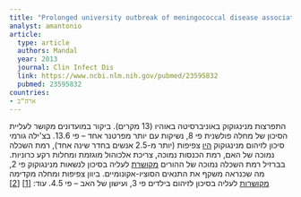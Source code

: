 ```yaml
---
title: "Prolonged university outbreak of meningococcal disease associated with a serogroup B strain rarely seen in the United States"
analyst: amantonio
article:
  type: article
  authors: Mandal
  year: 2013
  journal: Clin Infect Dis
  link: https://www.ncbi.nlm.nih.gov/pubmed/23595832
  pubmed: 23595832
countries:
- ארה"ב
---
```


התפרצות מנינגוקוק באוניברסיטה באוהיו (13 מקרים). ביקור במועדונים מקושר לעליית הסיכון של מחלה פולשנית פי 8, נשיקות עם יותר מפרטנר אחד – פי 13.6.
בצ'ילה גורמי סיכון לזיהום מנינגוקוק [היו](https://wwwnc.cdc.gov/eid/article/23/7/16-0129_article) צפיפות (יותר מ-2.5 אנשים בחדר שינה אחד), רמת השכלה נמוכה של האם, רמת הכנסות נמוכה, צריכת אלכוהול מוגזמת ומחלות רקע כרוניות.
בברזיל רמת השכלה נמוכה של ההורים [מקושרת](https://www.ncbi.nlm.nih.gov/pubmed/26222063) לעליה בסיכון לנשאות מנינגוקוק פי 2, מה שכנראה משקף את התנאים הסוציו-אקונומיים.
ביוון צפיפות ומחלה מקדימה [מקושרות](https://www.ncbi.nlm.nih.gov/pubmed/27351742) לעליה בסיכון לזיהום בילדים פי 3, ועישון של האב – פי 4.5. עוד: [[1]](https://www.ncbi.nlm.nih.gov/pubmed/15736029) [[2]](https://www.ncbi.nlm.nih.gov/pubmed/11811858)
